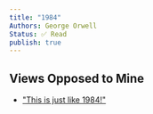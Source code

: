```yaml
---
title: "1984"
Authors: George Orwell
Status: ✅ Read
publish: true
---
```


## Views Opposed to Mine
- ["This is just like 1984!"](https://www.joanwestenberg.com/this-is-just-like-1984) 